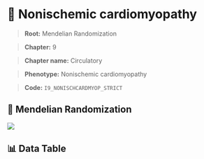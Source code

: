 # 🧪 Nonischemic cardiomyopathy

> **Root:** Mendelian Randomization

> **Chapter:** 9  

> **Chapter name:** Circulatory

> **Phenotype:** Nonischemic cardiomyopathy  

> **Code:** `I9_NONISCHCARDMYOP_STRICT`

## 🧬 Mendelian Randomization  

<img src="/MR/Figures/Forward/I9_NONISCHCARDMYOP_STRICT.png"/>

## 📊 Data Table

<CsvTableMRF src="/MR/Data/Forward/I9_NONISCHCARDMYOP_STRICT.csv"/>
